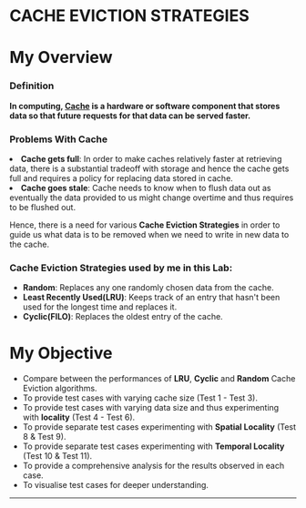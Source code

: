 # CACHE EVICTION STRATEGIES

# My Overview

### Definition

<b>In computing, <u>Cache</u> is a hardware or software component that stores data so that future requests for that data can be served faster. </b>
    
### Problems With Cache
    
<li><b>Cache gets full</b>: In order to make caches relatively faster at retrieving data, there is a substantial tradeoff with storage and hence the cache gets full and requires a policy for replacing data stored in cache.</li>
  
<li><b>Cache goes stale</b>: Cache needs to know when to flush data out as eventually the data provided to us might change overtime and thus requires to be flushed out. </li>
   
</ul>

Hence, there is a need for various <b>Cache Eviction Strategies</b> in order to guide us what data is to be removed when we need to write in new data to the cache.

### Cache Eviction Strategies used by me in this Lab:
  
 <ul>
     <li><b>Random</b>: Replaces any one randomly chosen data from the cache.</li>
     <li><b>Least Recently Used(LRU)</b>: Keeps track of an entry that hasn't been used for the longest time and replaces it.</li>
     <li><b>Cyclic(FILO)</b>: Replaces the oldest entry of the cache.</li></ul>
     
 # My Objective
   
   <ul>
        <li>Compare between the performances of <b>LRU</b>, <b>Cyclic</b> and <b>Random</b> Cache Eviction algorithms.</li>
        <li>To provide test cases with varying cache size (Test 1 - Test 3).</li>
        <li>To provide test cases with varying data size and thus experimenting with <b>locality</b> (Test 4 - Test 6).</li>
        <li>To provide separate test cases experimenting with <b>Spatial Locality</b> (Test 8 & Test 9).</li>
        <li>To provide separate test cases experimenting with <b>Temporal Locality</b> (Test 10 & Test 11).</li>
        <li>To provide a comprehensive analysis for the results observed in each case.</li>
        <li>To visualise test cases for deeper understanding.</li></ul>     
    <hr><br>



